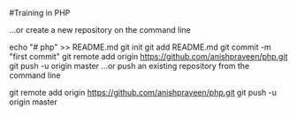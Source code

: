 #Training in PHP

…or create a new repository on the command line

echo "# php" >> README.md
git init
git add README.md
git commit -m "first commit"
git remote add origin https://github.com/anishpraveen/php.git
git push -u origin master
…or push an existing repository from the command line

git remote add origin https://github.com/anishpraveen/php.git
git push -u origin master